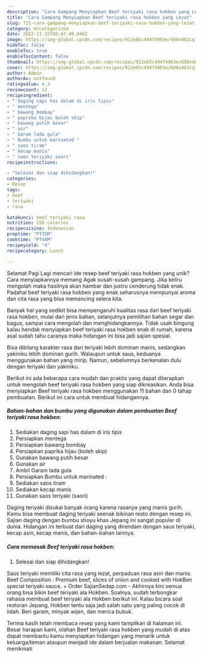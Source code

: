 ```yaml
---
description: "Cara Gampang Menyiapkan Beef teriyaki rasa hokben yang Lezat"
title: "Cara Gampang Menyiapkan Beef teriyaki rasa hokben yang Lezat"
slug: 731-cara-gampang-menyiapkan-beef-teriyaki-rasa-hokben-yang-lezat
category: Uncategorized
date: 2022-11-15T06:47:49.046Z
image: https://img-global.cpcdn.com/recipes/912e65c49474963e/680x482cq70/beef-teriyaki-rasa-hokben-foto-resep-utama.jpg
hideToc: false
enableToc: true
enableTocContent: false
thumbnail: https://img-global.cpcdn.com/recipes/912e65c49474963e/680x482cq70/beef-teriyaki-rasa-hokben-foto-resep-utama.jpg
cover: https://img-global.cpcdn.com/recipes/912e65c49474963e/680x482cq70/beef-teriyaki-rasa-hokben-foto-resep-utama.jpg
author: Admin
authorAv: notfound
ratingvalue: 4.3
reviewcount: 13
recipeingredient:
- " daging sapi has dalam di iris tipis"
- " mentega"
- " bawang bombay"
- " paprika hijau boleh skip"
- " bawang putih besar"
- " air"
- " Garam lada gula"
- " Bumbu untuk marinated "
- " saos tiram"
- " kecap manis"
- " saos teriyaki saori"
recipeinstructions:

- "Selesai dan siap dihidangkan!"
categories:
- Resep
tags:
- beef
- teriyaki
- rasa

katakunci: beef teriyaki rasa 
nutrition: 150 calories
recipecuisine: Indonesian
preptime: "PT35M"
cooktime: "PT44M"
recipeyield: "4"
recipecategory: Lunch

---
```



Selamat Pagi Lagi mencari ide resep beef teriyaki rasa hokben yang unik? Cara menyiapkannya memang Agak susah-susah gampang. Jika keliru mengolah maka hasilnya akan hambar dan justru cenderung tidak enak. Padahal beef teriyaki rasa hokben yang enak seharusnya mempunyai aroma dan cita rasa yang bisa memancing selera kita.


Banyak hal yang sedikit bisa mempengaruhi kualitas rasa dari beef teriyaki rasa hokben, mulai dari jenis bahan, selanjutnya pemilihan bahan segar dan bagus, sampai cara mengolah dan menghidangkannya. Tidak usah bingung kalau hendak menyiapkan beef teriyaki rasa hokben enak di rumah, karena asal sudah tahu caranya maka hidangan ini bisa jadi sajian spesial.

Bisa dibilang karakter rasa dari teriyaki lebih dominan manis, sedangkan yakiniku lebih dominan gurih. Walaupun untuk saus, keduanya menggunakan bahan yang mirip. Namun, sebelumnya berkenalan dulu dengan teriyaki dan yakiniku.


Berikut ini ada beberapa cara mudah dan praktis yang dapat diterapkan untuk mengolah beef teriyaki rasa hokben yang siap dikreasikan. Anda bisa menyiapkan Beef teriyaki rasa hokben menggunakan 11 bahan dan 0 tahap pembuatan. Berikut ini cara untuk membuat hidangannya.

<!--inarticleads1-->

##### Bahan-bahan dan bumbu yang digunakan dalam pembuatan Beef teriyaki rasa hokben:

1. Sediakan  daging sapi has dalam di iris tipis
1. Persiapkan  mentega
1. Persiapkan  bawang bombay
1. Persiapkan  paprika hijau (boleh skip)
1. Gunakan  bawang putih besar
1. Gunakan  air
1. Ambil  Garam lada gula
1. Persiapkan  Bumbu untuk marinated :
1. Sediakan  saos tiram
1. Sediakan  kecap manis
1. Gunakan  saos teriyaki (saori)


Daging teriyaki disukai banyak orang karena rasanya yang manis gurih. Kamu bisa membuat daging teriyaki seenak bikinan resto dengan resep ini. Sajian daging dengan bumbu shoyu khas Jepang ini sangat populer di dunia. Hidangan ini terbuat dari daging yang direndam dengan saus teriyaki, kecap asin, kecap manis, dan bahan-bahan lainnya. 

<!--inarticleads2-->

##### Cara memasak Beef teriyaki rasa hokben:


1. Selesai dan siap dihidangkan!

Saus teriyaki memiliki cita rasa yang lezat, perpaduan rasa asin dan manis. Beef Composition : Premium beef, slices of onion and cooked with HokBen special teriyaki sauce. + Order SajianSedap.com - Akhirnya kini semua orang bisa bikin beef teriyaki ala Hokben. Soalnya, sudah terbongkar rahasia membuat beef teriyaki ala Hokben berikut ini. Kalau bicara soal restoran Jepang, Hokben tentu saja jadi salah satu yang paling cocok di lidah. Beri garam, minyak wijen, dan merica bubuk. 

Terima kasih telah membaca resep yang kami tampilkan di halaman ini. Besar harapan kami, olahan Beef teriyaki rasa hokben yang mudah di atas dapat membantu kamu menyiapkan hidangan yang menarik untuk keluarga/teman ataupun menjadi ide dalam berjualan makanan. Selamat menikmati
